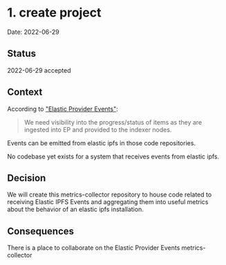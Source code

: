 # 1. create project

Date: 2022-06-29

## Status

2022-06-29 accepted

## Context

According to ["Elastic Provider Events"](https://hackmd.io/7FHjMKZ2TgGycAvapvBqqw):
> We need visibility into the progress/status of items as they are ingested into EP and provided to the indexer nodes.

Events can be emitted from elastic ipfs in those code repositories.

No codebase yet exists for a system that receives events from elastic ipfs.

## Decision

We will create this metrics-collector repository to house code related to receiving Elastic IPFS Events and aggregating them into useful metrics about the behavior of an elastic ipfs installation.

## Consequences

There is a place to collaborate on the Elastic Provider Events metrics-collector
